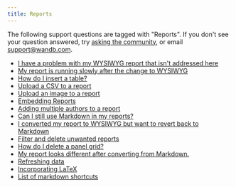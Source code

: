 ```yaml
---
title: Reports 
---
```

The following support questions are tagged with "Reports". If you don't see 
your question answered, try [asking the community](https://community.wandb.ai/), 
or email [support@wandb.com](mailto:support@wandb.com).

- [I have a problem with my WYSIWYG report that isn't addressed here](other_wysiwyg_report_issue.md)
- [My report is running slowly after the change to WYSIWYG](report_slow_after_wysiwyg.md)
- [How do I insert a table?](how_insert_table.md)
- [Upload a CSV to a report](upload_csv_report.md)
- [Upload an image to a report](upload_image_report.md)
- [Embedding Reports](embedding_reports.md)
- [Adding multiple authors to a report](adding_multiple_authors_report.md)
- [Can I still use Markdown in my reports?](can_still_use_markdown.md)
- [I converted my report to WYSIWYG but want to revert back to Markdown](convert_from_wysiwyg_markdown.md)
- [Filter and delete unwanted reports](filter_delete_unwanted_reports.md)
- [How do I delete a panel grid?](how_delete_panel_grid.md)
- [My report looks different after converting from Markdown.](report_looks_different_converting_markdown.md)
- [Refreshing data](refreshing_data.md)
- [Incorporating LaTeX](incorporating_latex.md)
- [List of markdown shortcuts](list_markdown_shortcuts.md)
